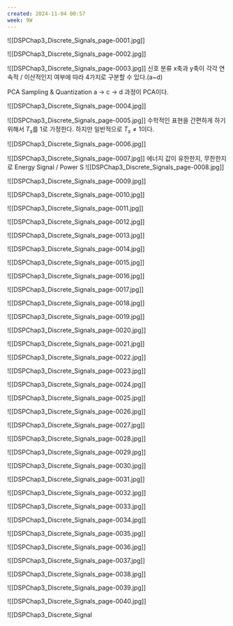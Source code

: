 ```yaml
---
created: 2024-11-04 00:57
week: 9W
---
```

 ![[DSPChap3_Discrete_Signals_page-0001.jpg]]

![[DSPChap3_Discrete_Signals_page-0002.jpg]]

![[DSPChap3_Discrete_Signals_page-0003.jpg]]
신호 분류
x축과 y축이 각각 연속적 / 이산적인지 여부에 따라 4가지로 구분할 수 있다.(a~d)

PCA
	Sampling & Quantization
	a -> c -> d 과정이 PCA이다.

![[DSPChap3_Discrete_Signals_page-0004.jpg]]

![[DSPChap3_Discrete_Signals_page-0005.jpg]]
수학적인 표현을 간편하게 하기 위해서 $T_s$를 1로 가정한다.
하지만 일반적으로 $T_s\neq1$이다.

![[DSPChap3_Discrete_Signals_page-0006.jpg]]

![[DSPChap3_Discrete_Signals_page-0007.jpg]]
에너지 값이 유한한지, 무한한지로 Energy Signal / Power S
![[DSPChap3_Discrete_Signals_page-0008.jpg]]

![[DSPChap3_Discrete_Signals_page-0009.jpg]]

![[DSPChap3_Discrete_Signals_page-0010.jpg]]

![[DSPChap3_Discrete_Signals_page-0011.jpg]]

![[DSPChap3_Discrete_Signals_page-0012.jpg]]

![[DSPChap3_Discrete_Signals_page-0013.jpg]]

![[DSPChap3_Discrete_Signals_page-0014.jpg]]

![[DSPChap3_Discrete_Signals_page-0015.jpg]]

![[DSPChap3_Discrete_Signals_page-0016.jpg]]

![[DSPChap3_Discrete_Signals_page-0017.jpg]]

![[DSPChap3_Discrete_Signals_page-0018.jpg]]

![[DSPChap3_Discrete_Signals_page-0019.jpg]]

![[DSPChap3_Discrete_Signals_page-0020.jpg]]

![[DSPChap3_Discrete_Signals_page-0021.jpg]]

![[DSPChap3_Discrete_Signals_page-0022.jpg]]

![[DSPChap3_Discrete_Signals_page-0023.jpg]]

![[DSPChap3_Discrete_Signals_page-0024.jpg]]

![[DSPChap3_Discrete_Signals_page-0025.jpg]]

![[DSPChap3_Discrete_Signals_page-0026.jpg]]

![[DSPChap3_Discrete_Signals_page-0027.jpg]]

![[DSPChap3_Discrete_Signals_page-0028.jpg]]

![[DSPChap3_Discrete_Signals_page-0029.jpg]]

![[DSPChap3_Discrete_Signals_page-0030.jpg]]

![[DSPChap3_Discrete_Signals_page-0031.jpg]]

![[DSPChap3_Discrete_Signals_page-0032.jpg]]

![[DSPChap3_Discrete_Signals_page-0033.jpg]]

![[DSPChap3_Discrete_Signals_page-0034.jpg]]

![[DSPChap3_Discrete_Signals_page-0035.jpg]]

![[DSPChap3_Discrete_Signals_page-0036.jpg]]

![[DSPChap3_Discrete_Signals_page-0037.jpg]]

![[DSPChap3_Discrete_Signals_page-0038.jpg]]

![[DSPChap3_Discrete_Signals_page-0039.jpg]]

![[DSPChap3_Discrete_Signals_page-0040.jpg]]

![[DSPChap3_Discrete_Signal